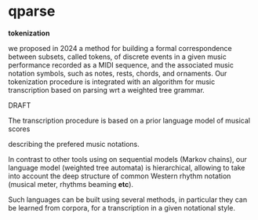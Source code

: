 # qparse



**tokenization**

we proposed in 2024 a method for building a formal correspondence between subsets, called tokens, of discrete events in a given music performance recorded as a MIDI sequence, and the associated music notation symbols, such as notes, rests, chords, and ornaments. Our tokenization procedure is integrated with an algorithm for music transcription based on parsing wrt a weighted tree grammar. 



DRAFT 



The transcription procedure is based on a prior language model  of musical scores

describing the prefered music notations.

In contrast to other tools using on sequential models (Markov chains), our language model (weighted tree automata) is hierarchical, allowing to take into account the deep structure of common Western rhythm notation (musical meter, rhythms beaming **etc**).

Such languages can be built using several methods, in particular they can be learned from corpora, for a transcription in a given notational style.

